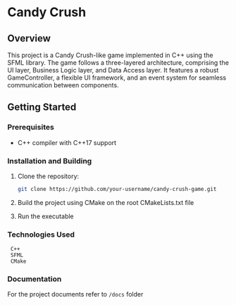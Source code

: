 
# Candy Crush

## Overview

This project is a Candy Crush-like game implemented in C++ using the SFML library. The game follows a three-layered architecture, comprising the UI layer, Business Logic layer, and Data Access layer. It features a robust GameController, a flexible UI framework, and an event system for seamless communication between components.

## Getting Started

### Prerequisites

- C++ compiler with C++17 support

### Installation and Building

1. Clone the repository:

   ```bash
   git clone https://github.com/your-username/candy-crush-game.git
   ```
2. Build the project using CMake on the root CMakeLists.txt file
3. Run the executable

### Technologies Used
	 C++
	 SFML
	 CMake

### Documentation
For the project documents refer to `/docs` folder
